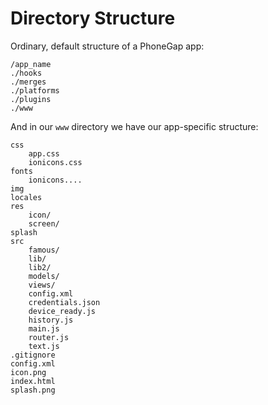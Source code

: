# Directory Structure


Ordinary, default structure of a PhoneGap app:

    /app_name
    ./hooks
    ./merges
    ./platforms
    ./plugins
    ./www


And in our `www` directory we have our app-specific structure:

    css
        app.css
        ionicons.css
    fonts
        ionicons....
    img
    locales
    res
        icon/
        screen/
    splash
    src
        famous/
        lib/
        lib2/
        models/
        views/
        config.xml
        credentials.json
        device_ready.js
        history.js
        main.js
        router.js
        text.js
    .gitignore
    config.xml
    icon.png
    index.html
    splash.png
